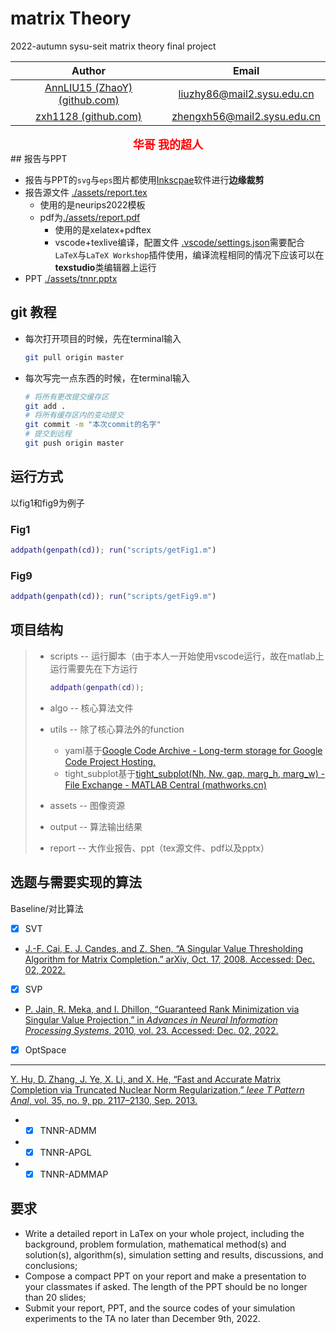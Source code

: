 # matrix Theory

2022-autumn sysu-seit matrix theory final project

|                            Author                            |                            Email                             |
| :----------------------------------------------------------: | :----------------------------------------------------------: |
| [AnnLIU15 (ZhaoY) (github.com)](https://github.com/AnnLIU15) | [liuzhy86@mail2.sysu.edu.cn](mailto:liuzhy86@mail2.sysu.edu.cn) |
|      [zxh1128 (github.com)](https://github.com/zxh1128)      | [zhengxh56@mail2.sysu.edu.cn](mailto:zhengxh56@mail2.sysu.edu.cn) |

<div align='center'>
    <font color="red" size=4><b>华哥 我的超人</b></font>
</div>
## 报告与PPT

* 报告与PPT的`svg`与`eps`图片都使用[Inkscpae](www.inkscape.org/)软件进行**边缘裁剪**
* 报告源文件 [./assets/report.tex](./assets/report.tex)
  * 使用的是neurips2022模板
  * pdf为[./assets/report.pdf](./assets/report.pdf)
    * 使用的是xelatex+pdftex
    * vscode+texlive编译，配置文件 [.vscode/settings.json](.vscode/settings.json)需要配合`LaTeX`与`LaTeX Workshop`插件使用，编译流程相同的情况下应该可以在**texstudio**类编辑器上运行
* PPT [./assets/tnnr.pptx](./assets/tnnr.pptx)

## git 教程

* 每次打开项目的时候，先在terminal输入

  ```bash
  git pull origin master
  ```
* 每次写完一点东西的时候，在terminal输入

  ```bash
  # 将所有更改提交缓存区
  git add .  
  # 将所有缓存区内的变动提交
  git commit -m "本次commit的名字"
  # 提交到远程
  git push origin master
  ```

## 运行方式

以fig1和fig9为例子

### Fig1

```matlab
addpath(genpath(cd)); run("scripts/getFig1.m")
```

### Fig9

```matlab
addpath(genpath(cd)); run("scripts/getFig9.m")
```

## 项目结构

> * scripts	   -- 运行脚本（由于本人一开始使用vscode运行，故在matlab上运行需要先在下方运行
>
>   ```matlab
>   addpath(genpath(cd));
>   ```
> * algo         -- 核心算法文件
> * utils        -- 除了核心算法外的function
>   * yaml基于[Google Code Archive - Long-term storage for Google Code Project Hosting.](https://code.google.com/archive/p/yamlmatlab/)
>   * tight_subplot基于[tight_subplot(Nh, Nw, gap, marg_h, marg_w) - File Exchange - MATLAB Central (mathworks.cn)](https://ww2.mathworks.cn/matlabcentral/fileexchange/27991-tight_subplot-nh-nw-gap-marg_h-marg_w)
> * assets    -- 图像资源
> * output    -- 算法输出结果
> * report    -- 大作业报告、ppt（tex源文件、pdf以及pptx）

## 选题与需要实现的算法

Baseline/对比算法

- [x] SVT 
- [J.-F. Cai, E. J. Candes, and Z. Shen, “A Singular Value Thresholding Algorithm for Matrix Completion.” arXiv, Oct. 17, 2008. Accessed: Dec. 02, 2022.](http://arxiv.org/abs/0810.3286)
- [x] SVP 
- [P. Jain, R. Meka, and I. Dhillon, “Guaranteed Rank Minimization via Singular Value Projection,” in *Advances in Neural Information Processing Systems*, 2010, vol. 23. Accessed: Dec. 02, 2022.](https://proceedings.neurips.cc/paper/2010/hash/08d98638c6fcd194a4b1e6992063e944-Abstract.html)
- [X] OptSpace

---

[Y. Hu, D. Zhang, J. Ye, X. Li, and X. He, “Fast and Accurate Matrix Completion via Truncated Nuclear Norm Regularization,” *Ieee T Pattern Anal*, vol. 35, no. 9, pp. 2117–2130, Sep. 2013.](https://ieeexplore.ieee.org/document/6389682/?arnumber=6389682)

* - [X] TNNR-ADMM
* - [X] TNNR-APGL
* - [X] TNNR-ADMMAP

## 要求

* Write a detailed report in LaTex on your whole project, including the background, problem formulation, mathematical method(s) and solution(s), algorithm(s), simulation setting and results, discussions, and conclusions;
* Compose a compact PPT on your report and make a presentation to your classmates if asked. The length of the PPT should be no longer than 20 slides;
* Submit your report, PPT, and the source codes of your simulation experiments to the TA no later than December 9th, 2022.
